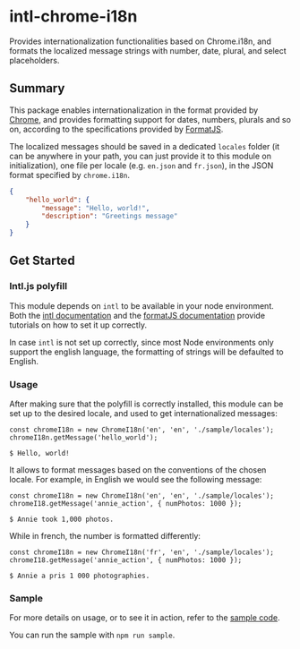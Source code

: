 # intl-chrome-i18n
Provides internationalization functionalities based on Chrome.i18n, and formats the localized message strings with number, date, plural, and select placeholders.

## Summary
This package enables internationalization in the format provided by [Chrome](https://developer.chrome.com/extensions/i18n), and provides formatting support for dates, numbers, plurals and so on, according to the specifications provided by [FormatJS](https://formatjs.io/).

The localized messages should be saved in a dedicated `locales` folder (it can be anywhere in your path, you can just provide it to this module on initialization), one file per locale (e.g. `en.json` and `fr.json`), in the JSON format specified by `chrome.i18n`.

```JSON
{
	"hello_world": {
		"message": "Hello, world!",
		"description": "Greetings message"
	}
}
```

## Get Started

### Intl.js polyfill
This module depends on `intl` to be available in your node environment. Both the [intl documentation](https://www.npmjs.com/package/intl) and the [formatJS documentation](https://formatjs.io/guides/runtime-environments/) provide tutorials on how to set it up correctly.

In case `intl` is not set up correctly, since most Node environments only support the english language, the formatting of strings will be defaulted to English.

### Usage
After making sure that the polyfill is correctly installed, this module can be set up to the desired locale, and used to get internationalized messages:

```
const chromeI18n = new ChromeI18n('en', 'en', './sample/locales');
chromeI18n.getMessage('hello_world');

$ Hello, world!
```

It allows to format messages based on the conventions of the chosen locale. For example, in English we would see the following message:

```
const chromeI18n = new ChromeI18n('en', 'en', './sample/locales');
chromeI18.getMessage('annie_action', { numPhotos: 1000 });

$ Annie took 1,000 photos.
```

While in french, the number is formatted differently:

```
const chromeI18n = new ChromeI18n('fr', 'en', './sample/locales');
chromeI18.getMessage('annie_action', { numPhotos: 1000 });

$ Annie a pris 1 000 photographies.
```

### Sample
For more details on usage, or to see it in action, refer to the [sample code](./sample).

You can run the sample with `npm run sample`.